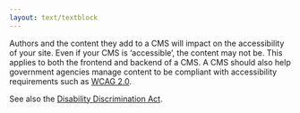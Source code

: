 ```yaml
---
layout: text/textblock
---
```

Authors and the content they add to a CMS will impact on the accessibility of your site. Even if your CMS is ‘accessible’, the content may not be. This applies to both the frontend and backend of a CMS.
A CMS should also help government agencies manage content to be compliant with accessibility requirements such as [WCAG 2.0](https://www.w3.org/TR/WCAG20/).

See also the [Disability Discrimination Act](https://www.humanrights.gov.au/our-work/disability-rights/guides/brief-guide-disability-discrimination-act).

